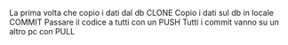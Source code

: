 La prima volta che copio i dati dal db CLONE
Copio i dati sul db in locale COMMIT
Passare il codice a tutti con un PUSH
Tutti i commit vanno su un altro pc con PULL

